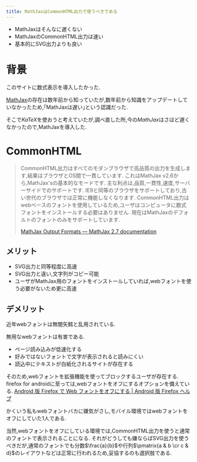 ```yaml
---
title: MathJaxはCommonHTML出力で使うべきである
---
```


* MathJaxはそんなに遅くない
* MathJaxのCommonHTML出力は速い
* 基本的にSVG出力よりも良い

# 背景

このサイトに数式表示を導入したかった.

[MathJax](https://www.mathjax.org/)の存在は数年前から知っていたが,数年前から知識をアップデートしていなかったため,｢MathJaxは遅い｣という認識だった.

そこで$KaTeX$を使おうと考えていたが,調べ直した所,今の$MathJax$はさほど遅くなかったので,MathJaxを導入した.

# CommonHTML

> CommonHTML出力はすべてのモダンブラウザで高品質の出力を生成します,結果はブラウザとOS間で一貫しています.
> これはMathJax v2.6から,MathJax'sの基本的なモードです.
> 主な利点は,品質,一貫性,速度,サーバーサイドでのサポートです.
> IE9と同等のブラウザをサポートしており,古い世代のブラウザでは正常に機能しなくなります.
> CommonHTML出力はwebベースのフォントを使用しているため,ユーザはコンピュータに数式フォントをインストールする必要はありません.
> 現在はMathJaxのデフォルトのフォントのみをサポートしています.
>
> [MathJax Output Formats — MathJax 2.7 documentation](http://docs.mathjax.org/en/latest/output.html)

## メリット

* SVG出力と同等程度に高速
* SVG出力と違い,文字列がコピー可能
* ユーザがMathJax用のフォントをインストールしていれば,webフォントを使う必要がないため更に高速

## デメリット

近年webフォントは無闇矢鱈と乱用されている.

無用なwebフォントは有害である.

* ページ読み込みが低速化する
* 好みではないフォントで文字が表示されると読みにくい
* 読込中にテキストが白紙化されるサイトが存在する

そのため,webフォントを拡張機能を使ってブロックするユーザが存在する.
firefox for androidに至っては,webフォントをオフにするオプションを備えている.
[Android 版 Firefox で Web フォントをオフにする | Android 版 Firefox ヘルプ](https://support.mozilla.org/ja/kb/turn-web-fonts-firefox-android)

かくいう私もwebフォントバカに嫌気がさし,モバイル環境ではwebフォントをオフにしていた1人である.

当然,webフォントをオフにしている環境では,CommonHTML出力を使うと通常のフォントで表示されることになる.
それがどうしても嫌ならばSVG出力を使うべきだが,通常のフォントでも分数$\frac{a}{b}$や行列$\pmatrix{a & b \cr c & d}$のレイアウトなどは正常に行われるため,妥協するのも選択肢である.
